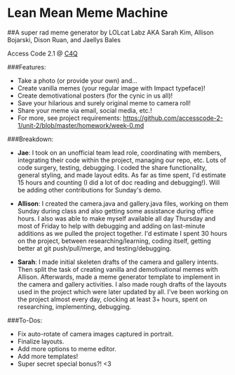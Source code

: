 # Lean Mean Meme Machine

##A super rad meme generator by LOLcat Labz
AKA Sarah Kim, Allison Bojarski, Dison Ruan, and Jaellys Bales

Access Code 2.1 @ [C4Q](http://www.c4q.nyc/)

###Features:
* Take a photo (or provide your own) and...
* Create vanilla memes (your regular image with Impact typeface)!
* Create demotivational posters (for the cynic in us all)!
* Save your hilarious and surely original meme to camera roll!
* Share your meme via email, social media, etc.!
* For more, see project requirements: https://github.com/accesscode-2-1/unit-2/blob/master/homework/week-0.md

###Breakdown:
* **Jae**: I took on an unofficial team lead role, coordinating with members, integrating their code within the project, managing our repo, etc. Lots of code surgery, testing, debugging. I coded the share functionality, general styling, and made layout edits. As far as time spent, I'd estimate 15 hours and counting (I did a lot of doc reading and debugging!). Will be adding other contributions for Sunday's demo.

* **Allison**: I created the camera.java and gallery.java files, working on them Sunday during class and also getting some assistance during office hours. I also was able to make myself available all day Thursday and most of Friday to help with debugging and adding on last-minute additions as we pulled the project together. I'd estimate I spent 30 hours on the project, between researching/learning, coding itself, getting better at git push/pull/merge, and testing/debugging.

* **Sarah**: I made initial skeleten drafts of the camera and gallery intents. Then split the task of creating vanilla and demotivational memes with Allison. Afterwards, made a meme generator template to implement in the camera and gallery activities. I also made rough drafts of the layouts used in the project which were later updated by all. I've been working on the project almost every day, clocking at least 3+ hours, spent on researching, implementing, debugging.  

###To-Dos:
* Fix auto-rotate of camera images captured in portrait.
* Finalize layouts.
* Add more options to meme editor.
* Add more templates!
* Super secret special bonus?! <3
